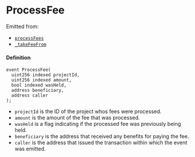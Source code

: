# ProcessFee

Emitted from:

* [`processFees`](/dev/api/v2/contracts/or-payment-terminals/or-abstract/jbpayoutredemptionpaymentterminal/write/processfees.md)
* [`_takeFeeFrom`](/dev/api/v2/contracts/or-payment-terminals/or-abstract/jbpayoutredemptionpaymentterminal/write/-_takefeefrom.md)

#### Definition

```
event ProcessFee(
  uint256 indexed projectId,
  uint256 indexed amount,
  bool indexed wasHeld,
  address beneficiary,
  address caller
);
```

* `projectId` is the ID of the project whos fees were processed.
* `amount` is the amount of the fee that was processed.
* `wasHeld` is a flag indicating if the processed fee was previously being held.
* `beneficiary` is the address that received any benefits for paying the fee.
* `caller` is the address that issued the transaction within which the event was emitted.

